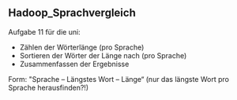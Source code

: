 ## Hadoop_Sprachvergleich

Aufgabe 11 für die uni:
- Zählen der Wörterlänge (pro Sprache)
- Sortieren der Wörter der Länge nach (pro Sprache)
- Zusammenfassen der Ergebnisse

Form: "Sprache – Längstes Wort – Länge“
(nur das längste Wort pro Sprache herausfinden?!)